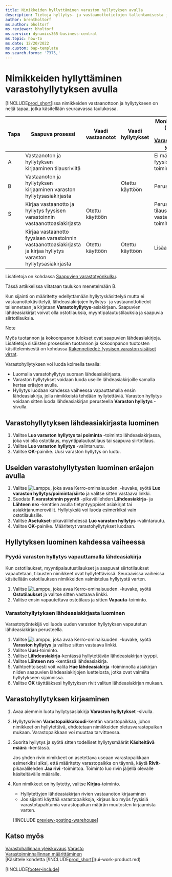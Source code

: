 ```yaml
---
title: Nimikkeiden hyllyttäminen varaston hyllytyksen avulla
description: Tietoja hyllytys- ja vastaanottotietojen tallentamisesta ja kirjaamisesta varaston hyllytysasiakirjan avulla.
author: brentholtorf
ms.author: bholtorf
ms.reviewer: bholtorf
ms.service: dynamics365-business-central
ms.topic: how-to
ms.date: 12/20/2022
ms.custom: bap-template
ms.search.forms: '7375,'
---
```

# Nimikkeiden hyllyttäminen varastohyllytyksen avulla

[!INCLUDE[prod_short](includes/prod_short.md)]issa nimikkeiden vastaanottoon ja hyllytykseen on neljä tapaa, jotka käsitellään seuraavassa taulukossa.

|Tapa|Saapuva prosessi|Vaadi vastaanotot|Vaadi hyllytykset|Monimutkaisuustaso (lisätietoja on kohdassa [Varastoinninhallinnan yleiskatsaus](design-details-warehouse-management.md))|  
|------------|---------------------|--------------|----------------|------------|  
|A|Vastaanoton ja hyllytyksen kirjaaminen tilausriviltä|||Ei määritettyä fyysisen varaston toimintaa.|  
|B|Vastaanoton ja hyllytyksen kirjaaminen varaston hyllytysasiakirjasta||Otettu käyttöön|Perus: tilauksittain.|  
|S|Kirjaa vastaanotto ja hyllytys fyysisen varastoinnin vastaanottoasiakirjasta|Otettu käyttöön||Perus: useiden tilausten konsolidoitu vastaanoton ja toimituksen kirjaus.|  
|P|Kirjaa vastaanotto fyysisen varastoinnin vastaanottoasiakirjasta ja kirjaa hyllytys varaston hyllytysasiakirjasta|Otettu käyttöön|Otettu käyttöön|Lisäasetukset|  

Lisätietoja on kohdassa [Saapuvien varastotyönkulku](design-details-inbound-warehouse-flow.md).

Tässä artikkelissa viitataan taulukon menetelmään B.

Kun sijainti on määritetty edellyttämään hyllytyskäsittelyä mutta ei vastaanottokäsittelyä, lähdeasiakirjojen hyllytys- ja vastaanottotiedot tallennetaan ja kirjataan **Varastohyllytys**-asiakirjaan. Saapuvien lähdeasiakirjat voivat olla ostotilauksia, myyntipalautustilauksia ja saapuvia siirtotilauksia.

> [!NOTE]
> Myös tuotannon ja kokoonpanon tulokset ovat saapuvien lähdeasiakirjoja. Lisätietoja sisäisten prosessien tuotannon ja kokoonpanon tuotosten käsittelemisestä on kohdassa [Rakennetiedot: fyysisen varaston sisäiset virrat](design-details-internal-warehouse-flows.md).

Varastohyllytyksen voi luoda kolmella tavalla:  

* Luomalla varastohyllytys suoraan lähdeasiakirjasta.  
* Varaston hyllytykset voidaan luoda useille lähdeasiakirjoille samalla kertaa eräajon avulla.  
* Hyllytys luodaan kahdessa vaiheessa vapauttamalla ensin lähdeasiakirja, jolla nimikkeistä tehdään hyllytettäviä. Varaston hyllytys voidaan sitten luoda lähdeasiakirjan perusteella **Varaston hyllytys** -sivulla.  

## Varastohyllytyksen lähdeasiakirjasta luominen

1. Valitse **Luo varaston hyllytys tai poiminta** -toiminto lähdeasiakirjassa, joka voi olla ostotilaus, myyntipalautustilaus tai saapuva siirtotilaus.  
2. Valitse **Luo varaston hyllytys** -valintaruutu.
3. Valitse **OK**-painike. Uusi varaston hyllytys on luotu.

## Useiden varastohyllytysten luominen eräajon avulla

1. Valitse ![Lamppu, joka avaa Kerro-ominaisuuden.](media/ui-search/search_small.png "Kerro, mitä haluat tehdä") -kuvake, syötä **Luo varaston hyllytys/poiminta/siirto** ja valitse sitten vastaava linkki. 
2. Suodata **F.varastoinnin pyyntö** -pikavälilehden **Lähdeasiakirja**- ja **Lähteen nro** -kenttien avulla tietyntyyppiset asiakirjat tai asiakirjanumerovälit. Hyllytyksiä voi luoda esimerkiksi vain ostotilauksille.
3. Valitse **Asetukset**-pikavälilehdessä **Luo varaston hyllytys** -valintaruutu.
4. Valitse **OK**-painike. Määritetyt varastohyllytykset luodaan.

## Hyllytyksen luominen kahdessa vaiheessa

### Pyydä varaston hyllytys vapauttamalla lähdeasiakirja

Kun ostotilaukset, myyntipalautustilaukset ja saapuvat siirtotilaukset vapautetaan, tilausten nimikkeet ovat hyllytettävissä. Seuraavissa vaiheissa käsitellään ostotilauksen nimikkeiden valmistelua hyllytystä varten.  

1. Valitse ![Lamppu, joka avaa Kerro-ominaisuuden.](media/ui-search/search_small.png "Kerro, mitä haluat tehdä") -kuvake, syötä **Ostotilaukset** ja valitse sitten vastaava linkki.
2. Valitse ensin vapautettava ostotilaus ja sitten **Vapauta**-toiminto.  

### Varastohyllytyksen lähdeasiakirjasta luominen

Varastotyöntekijä voi luoda uuden varaston hyllytyksen vapautetun lähdeasiakirjan perusteella.

1. Valitse ![Lamppu, joka avaa Kerro-ominaisuuden.](media/ui-search/search_small.png "Kerro, mitä haluat tehdä") -kuvake, syötä **Varaston hyllytys** ja valitse sitten vastaava linkki.  
2. Valitse **Uusi**-toiminto.  
3. Valitse **Lähdeasiakirja**-kentässä hyllytettävän lähdeasiakirjan tyyppi.  
4. Valitse **Lähteen nro** -kentässä lähdeasiakirja.  
5. Vaihtoehtoisesti voit valita **Hae lähdeasiakirja** -toiminnolla asiakirjan niiden saapuvien lähdeasiakirjojen luettelosta, jotka ovat valmiita hyllytykseen sijainnissa.  
6. Valitse **OK** täyttääksesi hyllytyksen rivit valitun lähdeasiakirjan mukaan.  

## Varastohyllytyksen kirjaaminen

1. Avaa aiemmin luotu hyllytysasiakirja **Varaston hyllytykset** -sivulla.  
2. Hyllytysrivien **Varastopaikkakoodi**-kentän varastopaikkaa, johon nimikkeet on hyllytettävä, ehdotetaan nimikkeiden oletusvarastopaikan mukaan. Varastopaikkaan voi muuttaa tarvittaessa.  
3. Suorita hyllytys ja syötä sitten todelliset hyllytysmäärät **Käsiteltävä määrä** -kentässä.

    Jos yhden rivin nimikkeet on asetettava useaan varastopaikkaan esimerkiksi siksi, että määritetty varastopaikka on täynnä, käytä **Rivit**-pikavälilehden **Jaa rivi** -toimintoa. Toiminto luo rivin jäljellä olevalle käsiteltävälle määrälle.  
4. Kun nimikkeet on hyllytetty, valitse **Kirjaa**-toiminto.  

    * Hyllytettyjen lähdeasiakirjan rivien vastaanoton kirjaaminen
    * Jos sijainti käyttää varastopaikkoja, kirjaus luo myös fyysisiä varastotapahtumia varastopaikan määrän muutosten kirjaamista varten.

    [!INCLUDE [preview-posting-warehouse](includes/preview-posting-warehouse.md)]

## Katso myös

[Varastohallinnan yleiskuvaus](design-details-warehouse-management.md)
[Varasto](inventory-manage-inventory.md)  
[Varastoinninhallinnan määrittäminen](warehouse-setup-warehouse.md)  
[Käsittele kohdetta [!INCLUDE[prod_short](includes/prod_short.md)]](ui-work-product.md)  


[!INCLUDE[footer-include](includes/footer-banner.md)]
